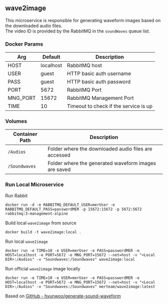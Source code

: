## wave2image

This microservice is responsible for generating waveform images based on the downloaded audio files.<br>
The video ID is provided by the RabbitMQ in the `soundWaves` queue list.

### Docker Params
| Arg | Default | Description |
| --- | --- | --- |
| HOST | localhost | RabbitMQ host |
| USER | guest | HTTP basic auth username  |
| PASS | guest | HTTP basic auth password |
| PORT | 5672 | RabbitMQ Port |
| MNG_PORT | 15672 | RabbitMQ Management Port |
| TIME | 10 | Timeout to check if the service is up |

### Volumes
| Container Path | Description |
| --- | --- |
| `/Audios` | Folder where the downloaded audio files are accessed |
| `/Soundwaves` | Folder where the generated waveform images are saved |

### Run Local Microservice
Run Rabbit
```
docker run -d -e RABBITMQ_DEFAULT_USER=merUser -e RABBITMQ_DEFAULT_PASS=passwordMER -p 15672:15672 -p 5672:5672 rabbitmq:3-management-alpine
```

Build local `wave2image` from source
```
docker build -t wave2image:local .
```

Run local `wave2image`
```
docker run -e TIME=10 -e USER=merUser -e PASS=passwordMER -e HOST=localhost -e PORT=5672 -e MNG_PORT=15672 --net=host -v "<Local DIR>:/Audios" -v "Soundwaves:/Soundwaves" wave2image:local
```

Run official `wave2image` image locally
```
docker run -e TIME=10 -e USER=merUser -e PASS=passwordMER -e HOST=localhost -e PORT=5672 -e MNG_PORT=15672 --net=host -v "<Local DIR>:/Audios" -v "Soundwaves:/Soundwaves" merteam/wave2image:latest
```

Based on [GitHub - hyunwoo/generate-sound-waveform](https://github.com/hyunwoo/generate-sound-waveform)